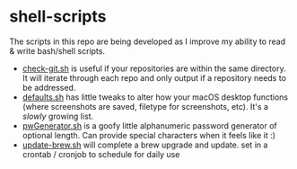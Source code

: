 # shell-scripts

The scripts in this repo are being developed as I improve my ability to read & write bash/shell scripts.

* [check-git.sh](https://github.com/kyleGrealis/shell-scripts/blob/main/check-git.sh) is useful if your repositories are within the same directory. It will iterate through each repo and only output if a repository needs to be addressed.
* [defaults.sh](https://github.com/kyleGrealis/shell-scripts/blob/main/defaults.sh) has little tweaks to alter how your macOS desktop functions (where screenshots are saved, filetype for screenshots, etc). It's a *slowly* growing list.
* [pwGenerator.sh](https://github.com/kyleGrealis/shell-scripts/blob/main/pwGenerator.sh) is a goofy little alphanumeric password generator of optional length. Can provide special characters when it feels like it :)
* [update-brew.sh](https://github.com/kyleGrealis/shell-scripts/blob/main/update-brew.sh) will complete a brew upgrade and update. set in a crontab / cronjob to schedule for daily use
